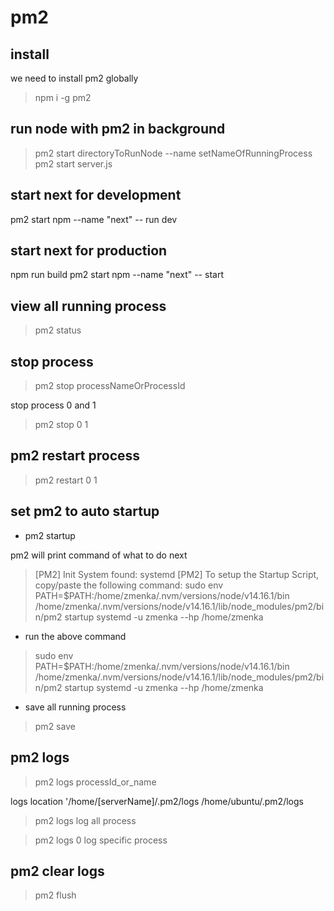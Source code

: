 # pm2

## install

we need to install pm2 globally

> npm i -g pm2

## run node with pm2 in background

> pm2 start directoryToRunNode --name setNameOfRunningProcess
> pm2 start server.js

## start next for development

pm2 start npm --name "next" -- run dev

## start next for production

npm run build
pm2 start npm --name "next" -- start

## view all running process

> pm2 status

## stop process

> pm2 stop processNameOrProcessId

stop process 0 and 1

> pm2 stop 0 1

## pm2 restart process

> pm2 restart 0 1

## set pm2 to auto startup

- pm2 startup

pm2 will print command of what to do next

> [PM2] Init System found: systemd
> [PM2] To setup the Startup Script, copy/paste the following command:
> sudo env PATH=$PATH:/home/zmenka/.nvm/versions/node/v14.16.1/bin /home/zmenka/.nvm/versions/node/v14.16.1/lib/node_modules/pm2/bin/pm2 startup systemd -u zmenka --hp /home/zmenka

- run the above command

> sudo env PATH=$PATH:/home/zmenka/.nvm/versions/node/v14.16.1/bin /home/zmenka/.nvm/versions/node/v14.16.1/lib/node_modules/pm2/bin/pm2 startup systemd -u zmenka --hp /home/zmenka

- save all running process

> pm2 save

## pm2 logs

> pm2 logs processId_or_name

logs location '/home/[serverName]/.pm2/logs
/home/ubuntu/.pm2/logs

> pm2 logs
> log all process

> pm2 logs 0
> log specific process

## pm2 clear logs

> pm2 flush

